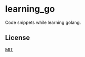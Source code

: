 learning_go
===========

Code snippets while learning golang.

## License

[MIT](http://opensource.org/licenses/MIT)

